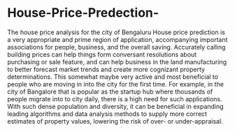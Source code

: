 # House-Price-Predection-
The house price analysis for the city of Bengaluru 
House price prediction is a very appropriate and prime region of application, accompanying important associations for people, business, and the overall saving. Accurately calling building prices can help things form conversant resolutions about purchasing or sale feature, and can help business in the land manufacturing to better forecast market trends and create more
cognizant property determinations. This somewhat maybe very active and most beneficial to people who are moving in into the city for the first time. For example, in the city of Bangalore that is popular as the startup hub where thousands of people migrate into to city daily, there is a high need for such applications. With such dense population and diversity, it can be beneficial in expanding leading algorithms and data analysis methods to supply more correct estimates of property values, lowering the risk of over- or under-appraisal.

